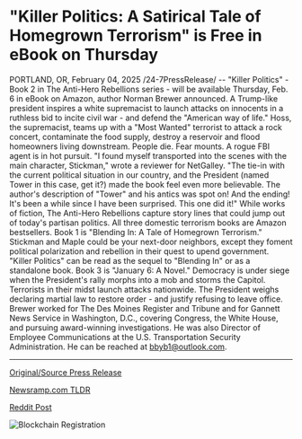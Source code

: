 # "Killer Politics: A Satirical Tale of Homegrown Terrorism" is Free in eBook on Thursday

PORTLAND, OR, February 04, 2025 /24-7PressRelease/ -- "Killer Politics" - Book 2 in The Anti-Hero Rebellions series - will be available Thursday, Feb. 6 in eBook on Amazon, author Norman Brewer announced.   A Trump-like president inspires a white supremacist to launch attacks on innocents in a ruthless bid to incite civil war - and defend the "American way of life."  Hoss, the supremacist, teams up with a "Most Wanted" terrorist to attack a rock concert, contaminate the food supply, destroy a reservoir and flood homeowners living downstream. People die. Fear mounts. A rogue FBI agent is in hot pursuit.  "I found myself transported into the scenes with the main character, Stickman," wrote a reviewer for NetGalley. "The tie-in with the current political situation in our country, and the President (named Tower in this case, get it?) made the book feel even more believable. The author's description of "Tower" and his antics was spot on! And the ending! It's been a while since I have been surprised. This one did it!"   While works of fiction, The Anti-Hero Rebellions capture story lines that could jump out of today's partisan politics. All three domestic terrorism books are Amazon bestsellers.   Book 1 is "Blending In: A Tale of Homegrown Terrorism." Stickman and Maple could be your next-door neighbors, except they foment political polarization and rebellion in their quest to upend government. "Killer Politics" can be read as the sequel to "Blending In" or as a standalone book.   Book 3 is "January 6: A Novel." Democracy is under siege when the President's rally morphs into a mob and storms the Capitol. Terrorists in their midst launch attacks nationwide. The President weighs declaring martial law to restore order - and justify refusing to leave office.  Brewer worked for The Des Moines Register and Tribune and for Gannett News Service in Washington, D.C., covering Congress, the White House, and pursuing award-winning investigations. He was also Director of Employee Communications at the U.S. Transportation Security Administration. He can be reached at bbyb1@outlook.com. 

---

[Original/Source Press Release](https://www.24-7pressrelease.com/press-release/519292/killer-politics-a-satirical-tale-of-homegrown-terrorism-is-free-in-ebook-on-thursday)
                    

[Newsramp.com TLDR](https://newsramp.com/curated-news/new-release-killer-politics-by-norman-brewer-in-the-anti-hero-rebellions-series-available-on-amazon/43f4b2c065fe02f5e269b316d8f664b3) 

 



[Reddit Post](https://www.reddit.com/r/BookNews/comments/1iiguco/new_release_killer_politics_by_norman_brewer_in/) 



![Blockchain Registration](https://cdn.newsramp.app/24-7PressRelease/qrcode/252/5/veilSrx7.webp)